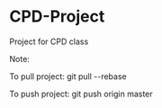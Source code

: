 CPD-Project
===========

Project for CPD class

Note:

To pull project:
git pull --rebase

To push project:
git push origin master
